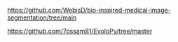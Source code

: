 https://github.com/WebisD/bio-inspired-medical-image-segmentation/tree/main

https://github.com/7ossam81/EvoloPy/tree/master

